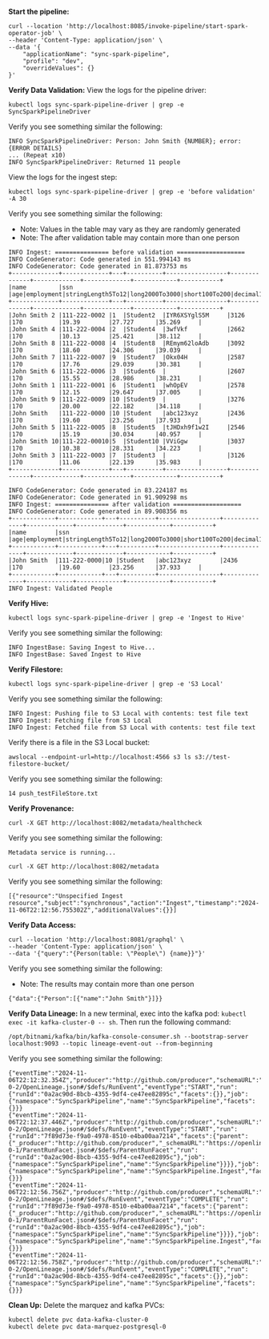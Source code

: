 **Start the pipeline:**
```
curl --location 'http://localhost:8085/invoke-pipeline/start-spark-operator-job' \
--header 'Content-Type: application/json' \
--data '{
    "applicationName": "sync-spark-pipeline",
    "profile": "dev",
    "overrideValues": {}
}'
```

**Verify Data Validation:**
View the logs for the pipeline driver:
```
kubectl logs sync-spark-pipeline-driver | grep -e SyncSparkPipelineDriver
```
Verify you see something similar the following:
```
INFO SyncSparkPipelineDriver: Person: John Smith {NUMBER}; error: {ERROR DETAILS}
... (Repeat x10)
INFO SyncSparkPipelineDriver: Returned 11 people
```

View the logs for the ingest step:
```
kubectl logs sync-spark-pipeline-driver | grep -e 'before validation' -A 30
```
Verify you see something similar the following:
 - Note: Values in the table may vary as they are randomly generated
 - Note: The after validation table may contain more than one person
```
INFO Ingest: =============== before validation ===================
INFO CodeGenerator: Code generated in 551.994143 ms
INFO CodeGenerator: Code generated in 81.873753 ms
+-------------+-------------+---+----------+-----------------+--------------+-------------+-------------+------------+-----------+
|name         |ssn          |age|employment|stringLength5To12|long2000To3000|short100To200|decimal10To20|double20To30|float30To40|
+-------------+-------------+---+----------+-----------------+--------------+-------------+-------------+------------+-----------+
|John Smith 2 |111-222-0002 |1  |Student2  |IYR6XSYglS5M     |3126          |170          |19.39        |27.727      |35.269     |
|John Smith 4 |111-222-0004 |2  |Student4  |3wfVkf           |2662          |170          |10.13        |25.421      |38.112     |
|John Smith 8 |111-222-0008 |4  |Student8  |REmym62loAdb     |3092          |170          |18.60        |24.306      |39.039     |
|John Smith 7 |111-222-0007 |9  |Student7  |Okx04H           |2587          |170          |17.76        |29.039      |30.381     |
|John Smith 6 |111-222-0006 |3  |Student6  |                 |2607          |170          |15.55        |28.986      |38.231     |
|John Smith 1 |111-222-0001 |6  |Student1  |whOpEV           |2578          |170          |12.15        |29.647      |37.005     |
|John Smith 9 |111-222-0009 |10 |Student9  |                 |3276          |170          |20.00        |22.182      |34.118     |
|John Smith   |111-222-0000 |10 |Student   |abc123xyz        |2436          |170          |19.60        |23.256      |37.933     |
|John Smith 5 |111-222-0005 |8  |Student5  |tJHDxh9f1w2I     |2546          |170          |15.19        |30.034      |40.957     |
|John Smith 10|111-222-00010|5  |Student10 |VViGgw           |3037          |170          |10.38        |28.331      |34.223     |
|John Smith 3 |111-222-0003 |7  |Student3  |                 |3126          |170          |11.06        |22.139      |35.983     |
+-------------+-------------+---+----------+-----------------+--------------+-------------+-------------+------------+-----------+

INFO CodeGenerator: Code generated in 83.224187 ms
INFO CodeGenerator: Code generated in 91.909298 ms
INFO Ingest: =============== after validation ===================
INFO CodeGenerator: Code generated in 89.908356 ms
+------------+------------+---+----------+-----------------+--------------+-------------+-------------+------------+-----------+
|name        |ssn         |age|employment|stringLength5To12|long2000To3000|short100To200|decimal10To20|double20To30|float30To40|
+------------+------------+---+----------+-----------------+--------------+-------------+-------------+------------+-----------+
|John Smith  |111-222-0000|10 |Student   |abc123xyz        |2436          |170          |19.60        |23.256      |37.933     |
+------------+------------+---+----------+-----------------+--------------+-------------+-------------+------------+-----------+
INFO Ingest: Validated People
```

**Verify Hive:**
```
kubectl logs sync-spark-pipeline-driver | grep -e 'Ingest to Hive'
```
Verify you see something similar the following:
```
INFO IngestBase: Saving Ingest to Hive...
INFO IngestBase: Saved Ingest to Hive
```

**Verify Filestore:**
```
kubectl logs sync-spark-pipeline-driver | grep -e 'S3 Local'
```
Verify you see something similar the following:
```
INFO Ingest: Pushing file to S3 Local with contents: test file text
INFO Ingest: Fetching file from S3 Local
INFO Ingest: Fetched file from S3 Local with contents: test file text
```

Verify there is a file in the S3 Local bucket:
```
awslocal --endpoint-url=http://localhost:4566 s3 ls s3://test-filestore-bucket/
```
Verify you see something similar the following:
```
14 push_testFileStore.txt
```

**Verify Provenance:**
```
curl -X GET http://localhost:8082/metadata/healthcheck
```
Verify you see something similar the following:
```
Metadata service is running...
```

```
curl -X GET http://localhost:8082/metadata
```
Verify you see something similar the following:
```
[{"resource":"Unspecified Ingest resource","subject":"synchronous","action":"Ingest","timestamp":"2024-11-06T22:12:56.755302Z","additionalValues":{}}]
```

**Verify Data Access:**
```
curl --location 'http://localhost:8081/graphql' \
--header 'Content-Type: application/json' \
--data '{"query":"{Person(table: \"People\") {name}}"}'
```
Verify you see something similar the following:
  - Note: The results may contain more than one person
```
{"data":{"Person":[{"name":"John Smith"}]}}
```

**Verify Data Lineage:**
In a new terminal, exec into the kafka pod: `kubectl exec -it kafka-cluster-0 -- sh`. Then run the following command:
```
/opt/bitnami/kafka/bin/kafka-console-consumer.sh --bootstrap-server localhost:9093 --topic lineage-event-out --from-beginning
```
Verify you see something similar the following:
```
{"eventTime":"2024-11-06T22:12:32.354Z","producer":"http://github.com/producer","schemaURL":"https://openlineage.io/spec/2-0-2/OpenLineage.json#/$defs/RunEvent","eventType":"START","run":{"runId":"0a2ac90d-8bcb-4355-9df4-ce47ee82895c","facets":{}},"job":{"namespace":"SyncSparkPipeline","name":"SyncSparkPipeline","facets":{}}}
{"eventTime":"2024-11-06T22:12:37.446Z","producer":"http://github.com/producer","schemaURL":"https://openlineage.io/spec/2-0-2/OpenLineage.json#/$defs/RunEvent","eventType":"START","run":{"runId":"7f89d73e-f9a0-4978-8510-e4ba00aa7214","facets":{"parent":{"_producer":"http://github.com/producer","_schemaURL":"https://openlineage.io/spec/facets/1-0-1/ParentRunFacet.json#/$defs/ParentRunFacet","run":{"runId":"0a2ac90d-8bcb-4355-9df4-ce47ee82895c"},"job":{"namespace":"SyncSparkPipeline","name":"SyncSparkPipeline"}}}},"job":{"namespace":"SyncSparkPipeline","name":"SyncSparkPipeline.Ingest","facets":{}}}
{"eventTime":"2024-11-06T22:12:56.756Z","producer":"http://github.com/producer","schemaURL":"https://openlineage.io/spec/2-0-2/OpenLineage.json#/$defs/RunEvent","eventType":"COMPLETE","run":{"runId":"7f89d73e-f9a0-4978-8510-e4ba00aa7214","facets":{"parent":{"_producer":"http://github.com/producer","_schemaURL":"https://openlineage.io/spec/facets/1-0-1/ParentRunFacet.json#/$defs/ParentRunFacet","run":{"runId":"0a2ac90d-8bcb-4355-9df4-ce47ee82895c"},"job":{"namespace":"SyncSparkPipeline","name":"SyncSparkPipeline"}}}},"job":{"namespace":"SyncSparkPipeline","name":"SyncSparkPipeline.Ingest","facets":{}}}
{"eventTime":"2024-11-06T22:12:56.758Z","producer":"http://github.com/producer","schemaURL":"https://openlineage.io/spec/2-0-2/OpenLineage.json#/$defs/RunEvent","eventType":"COMPLETE","run":{"runId":"0a2ac90d-8bcb-4355-9df4-ce47ee82895c","facets":{}},"job":{"namespace":"SyncSparkPipeline","name":"SyncSparkPipeline","facets":{}}}
```

**Clean Up:**
Delete the marquez and kafka PVCs:
```
kubectl delete pvc data-kafka-cluster-0
kubectl delete pvc data-marquez-postgresql-0
```